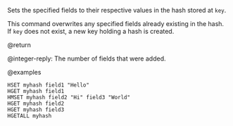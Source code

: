 Sets the specified fields to their respective values in the hash stored at `key`.

This command overwrites any specified fields already existing in the hash. If `key` does not exist, a new key holding a hash is created.

@return

@integer-reply: The number of fields that were added.

@examples

```cli
HSET myhash field1 "Hello"
HGET myhash field1
HMSET myhash field2 "Hi" field3 "World"
HGET myhash field2
HGET myhash field3
HGETALL myhash
```
